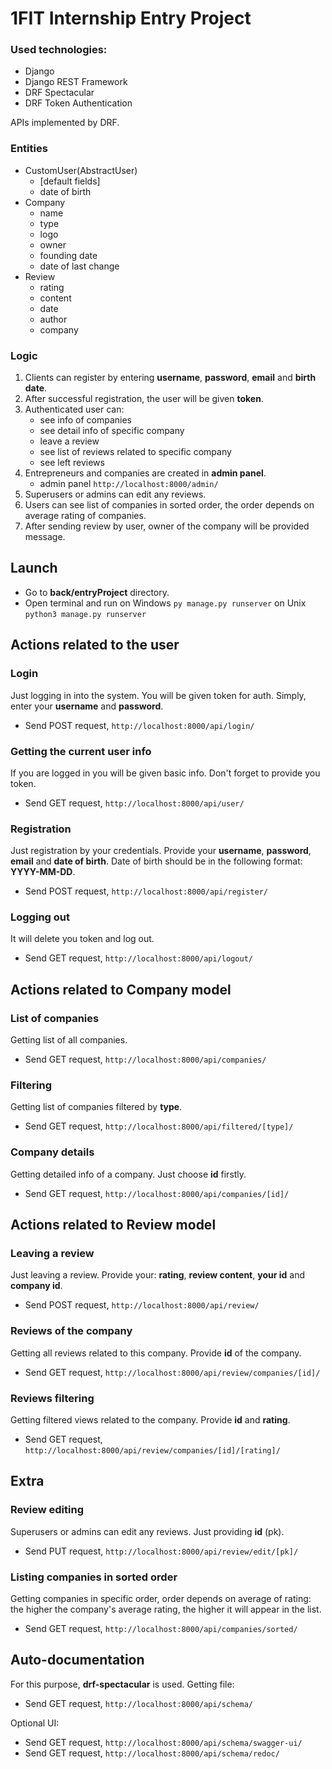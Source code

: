 # 1FIT Internship Entry Project

### Used technologies:
   * Django 
   * Django REST Framework
   * DRF Spectacular
   * DRF Token Authentication

APIs implemented by DRF.

### Entities
   * CustomUser(AbstractUser)
      * [default fields]
      * date of birth
   * Company
      * name
      * type
      * logo
      * owner
      * founding date
      * date of last change
   * Review
      * rating
      * content
      * date
      * author
      * company

### Logic
1. Clients can register by entering __username__, __password__, __email__ and __birth date__.
2. After successful registration, the user will be given __token__.
3. Authenticated user can:
   * see info of companies
   * see detail info of specific company
   * leave a review
   * see list of reviews related to specific company
   * see left reviews
4. Entrepreneurs and companies are created in __admin panel__.
   * admin panel <code>http://localhost:8000/admin/</code>
5. Superusers or admins can edit any reviews.
6. Users can see list of companies in sorted order, the order depends on average rating of companies.
7. After sending review by user, owner of the company will be provided message.

## Launch 
   * Go to __back/entryProject__ directory.
   * Open terminal and run 
    on Windows <code>py manage.py runserver</code>
    on Unix <code>python3 manage.py runserver</code>

## Actions related to the user
### Login
   Just logging in into the system.
   You will be given token for auth.
   Simply, enter your __username__ and __password__.
   * Send POST request, <code>http://localhost:8000/api/login/</code>

### Getting the current user info
   If you are logged in you will be given basic info.
   Don't forget to provide you token.
   * Send GET request, <code>http://localhost:8000/api/user/</code>

### Registration
   Just registration by your credentials.
   Provide your __username__, __password__, __email__ and __date of birth__.
   Date of birth should be in the following format: __YYYY-MM-DD__.
   * Send POST request, <code>http://localhost:8000/api/register/</code>

### Logging out
   It will delete you token and log out.
   * Send GET request, <code>http://localhost:8000/api/logout/</code>

## Actions related to Company model
### List of companies
   Getting list of all companies.
   * Send GET request, <code>http://localhost:8000/api/companies/</code> 

### Filtering
   Getting list of companies filtered by __type__.
   * Send GET request, <code>http://localhost:8000/api/filtered/[type]/</code>

### Company details
   Getting detailed info of a company.
   Just choose __id__ firstly.
   * Send GET request, <code>http://localhost:8000/api/companies/[id]/</code>

## Actions related to Review model
### Leaving a review
   Just leaving a review.
   Provide your: __rating__, __review content__, __your id__ and __company id__.
   * Send POST request, <code>http://localhost:8000/api/review/</code>

### Reviews of the company
   Getting all reviews related to this company.
   Provide __id__ of the company.
   * Send GET request, <code>http://localhost:8000/api/review/companies/[id]/</code>

### Reviews filtering
   Getting filtered views related to the company.
   Provide __id__ and __rating__.
   * Send GET request, <code>http://localhost:8000/api/review/companies/[id]/[rating]/</code>

## Extra
### Review editing
   Superusers or admins can edit any reviews.
   Just providing __id__ (pk).
   * Send PUT request, <code>http://localhost:8000/api/review/edit/[pk]/</code>

### Listing companies in sorted order
   Getting companies in specific order, order depends on 
   average of rating: the higher the company's average rating, the higher it will
   appear in the list.
   * Send GET request, <code>http://localhost:8000/api/companies/sorted/</code>


## Auto-documentation
   For this purpose, __drf-spectacular__ is used.
   Getting file:
   * Send GET request, <code>http://localhost:8000/api/schema/</code>
   
   Optional UI:
   * Send GET request, <code>http://localhost:8000/api/schema/swagger-ui/</code>
   * Send GET request, <code>http://localhost:8000/api/schema/redoc/</code>
